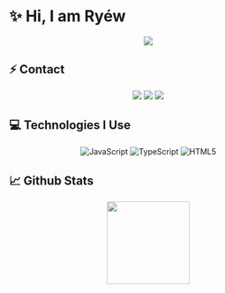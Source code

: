 # ✨ Hi, I am Ryéw

<div align="center">
    <a href="https://discord.com/users/363432802487894027" title="Discord Profile"><img src="https://lanyard-profile-readme.vercel.app/api/363432802487894027"></a>
</div>

## ⚡ Contact

<div align="center">
    <a href="https://discord.com/users/350976460313329665" target="_blank"><img src="https://shields.io/badge/Ry%C3%A9w-111111.svg?&style=for-the-badge&logo=discord"></a>
    <a href="https://github.com/ryewjs" target="_blank"><img src="https://shields.io/badge/Ryéw-111111.svg?&style=for-the-badge&logo=github"></a>
    <a href="https://ryew.ml" target="_blank"><img src="https://shields.io/badge/My Website-111111.svg?&style=for-the-badge"></a>
</div>

## 💻 Technologies I Use

<div align="center">
    <img alt="JavaScript" align="center" src="https://img.shields.io/badge/-Javascript-edb200?style=flat-square&logo=javascript&logoColor=white"/>
    <img alt="TypeScript" align="center" src="https://img.shields.io/badge/-Typescript-007acc?style=flat-square&logo=typescript&logoColor=white"/>
    <img alt="HTML5" align="center" src="https://img.shields.io/badge/-HTML5-E34F26?style=flat-square&logo=html5&logoColor=white"/>
</div>

## 📈 Github Stats

<div align="center">
    <img src="https://github-readme-stats.vercel.app/api?username=ryewjs&show_icons=true&theme=dark&hide_border=true" width="%100" height="150px">
</div>
